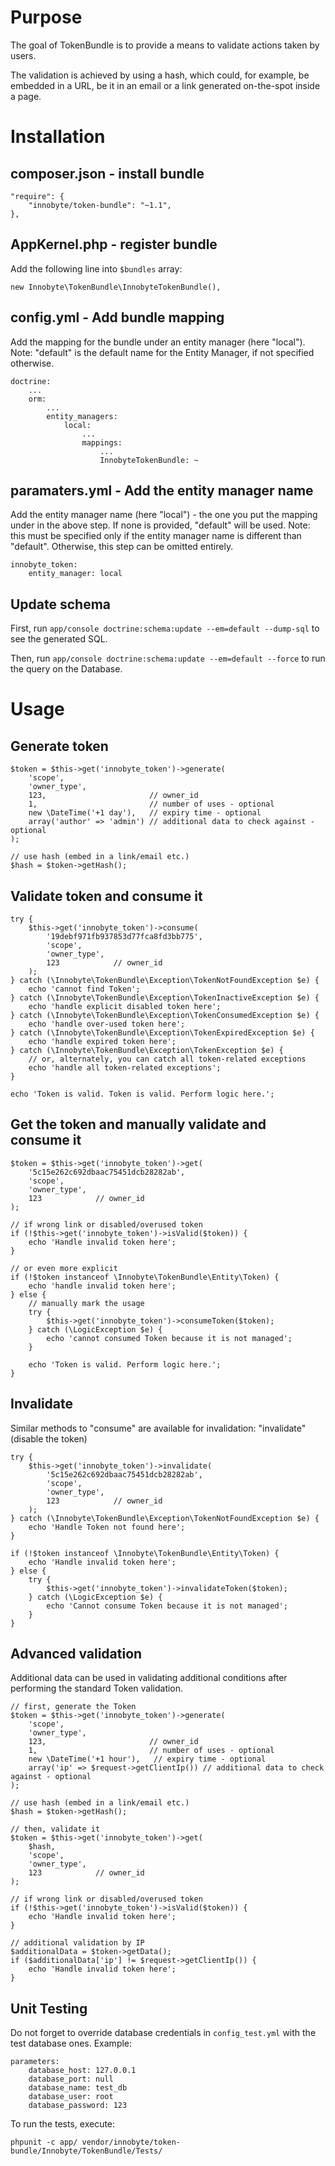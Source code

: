 # Purpose

The goal of TokenBundle is to provide a means to validate actions taken by users.

The validation is achieved by using a hash, which could, for example, be embedded in a URL, be it in an email or a link generated on-the-spot inside a page.

# Installation

## composer.json - install bundle

    "require": {
        "innobyte/token-bundle": "~1.1",
    },

## AppKernel.php - register bundle

Add the following line into `$bundles` array:

    new Innobyte\TokenBundle\InnobyteTokenBundle(),

## config.yml - Add bundle mapping

Add the mapping for the bundle under an entity manager (here "local").
Note: "default" is the default name for the Entity Manager, if not specified otherwise.

    doctrine:
        ...
        orm:
            ...
            entity_managers:
                local:
                    ...
                    mappings:
                        ...
                        InnobyteTokenBundle: ~

## paramaters.yml - Add the entity manager name

Add the entity manager name (here "local") - the one you put the mapping under in the above step.
If none is provided, "default" will be used.
Note: this must be specified only if the entity manager name is different than "default". Otherwise, this step can be omitted entirely.

    innobyte_token:
        entity_manager: local


## Update schema

First, run ```app/console doctrine:schema:update --em=default --dump-sql``` to see the generated SQL.

Then, run ```app/console doctrine:schema:update --em=default --force``` to run the query on the Database.

# Usage

## Generate token

    $token = $this->get('innobyte_token')->generate(
        'scope',
        'owner_type',
        123,                       // owner_id
        1,                         // number of uses - optional
        new \DateTime('+1 day'),   // expiry time - optional
        array('author' => 'admin') // additional data to check against - optional
    );

    // use hash (embed in a link/email etc.)
    $hash = $token->getHash();

## Validate token and consume it
    try {
        $this->get('innobyte_token')->consume(
            '19debf971fb937853d77fca8fd3bb775',
            'scope',
            'owner_type',
            123            // owner_id
        );
    } catch (\Innobyte\TokenBundle\Exception\TokenNotFoundException $e) {
        echo 'cannot find Token';
    } catch (\Innobyte\TokenBundle\Exception\TokenInactiveException $e) {
        echo 'handle explicit disabled token here';
    } catch (\Innobyte\TokenBundle\Exception\TokenConsumedException $e) {
        echo 'handle over-used token here';
    } catch (\Innobyte\TokenBundle\Exception\TokenExpiredException $e) {
        echo 'handle expired token here';
    } catch (\Innobyte\TokenBundle\Exception\TokenException $e) {
        // or, alternately, you can catch all token-related exceptions
        echo 'handle all token-related exceptions';
    }

    echo 'Token is valid. Token is valid. Perform logic here.';

## Get the token and manually validate and consume it
    $token = $this->get('innobyte_token')->get(
        '5c15e262c692dbaac75451dcb28282ab',
        'scope',
        'owner_type',
        123            // owner_id
    );

    // if wrong link or disabled/overused token
    if (!$this->get('innobyte_token')->isValid($token)) {
        echo 'Handle invalid token here';
    }

    // or even more explicit
    if (!$token instanceof \Innobyte\TokenBundle\Entity\Token) {
        echo 'handle invalid token here';
    } else {
        // manually mark the usage
        try {
            $this->get('innobyte_token')->consumeToken($token);
        } catch (\LogicException $e) {
            echo 'cannot consumed Token because it is not managed';
        }

        echo 'Token is valid. Perform logic here.';
    }

## Invalidate
Similar methods to "consume" are available for invalidation: "invalidate" (disable the token)

    try {
        $this->get('innobyte_token')->invalidate(
            '5c15e262c692dbaac75451dcb28282ab',
            'scope',
            'owner_type',
            123            // owner_id
        );
    } catch (\Innobyte\TokenBundle\Exception\TokenNotFoundException $e) {
        echo 'Handle Token not found here';
    }

    if (!$token instanceof \Innobyte\TokenBundle\Entity\Token) {
        echo 'Handle invalid token here';
    } else {
        try {
            $this->get('innobyte_token')->invalidateToken($token);
        } catch (\LogicException $e) {
            echo 'Cannot consume Token because it is not managed';
        }
    }

## Advanced validation
Additional data can be used in validating additional conditions after performing the standard Token validation.

    // first, generate the Token
    $token = $this->get('innobyte_token')->generate(
        'scope',
        'owner_type',
        123,                       // owner_id
        1,                         // number of uses - optional
        new \DateTime('+1 hour'),   // expiry time - optional
        array('ip' => $request->getClientIp()) // additional data to check against - optional
    );

    // use hash (embed in a link/email etc.)
    $hash = $token->getHash();
    
    // then, validate it
    $token = $this->get('innobyte_token')->get(
        $hash,
        'scope',
        'owner_type',
        123            // owner_id
    );

    // if wrong link or disabled/overused token
    if (!$this->get('innobyte_token')->isValid($token)) {
        echo 'Handle invalid token here';
    }
    
    // additional validation by IP
    $additionalData = $token->getData();
    if ($additionalData['ip'] != $request->getClientIp()) {
        echo 'Handle invalid token here';
    }

## Unit Testing
Do not forget to override database credentials in ```config_test.yml``` with the test database ones. Example:

    parameters:
        database_host: 127.0.0.1
        database_port: null
        database_name: test_db
        database_user: root
        database_password: 123

To run the tests, execute:

    phpunit -c app/ vendor/innobyte/token-bundle/Innobyte/TokenBundle/Tests/
